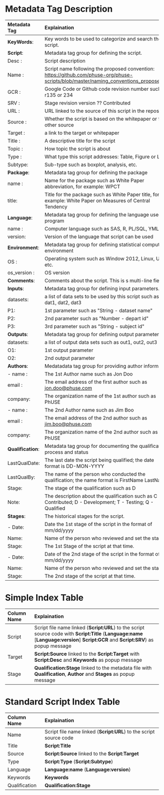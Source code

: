# Metadata Tag Description

| Metadata Tag | Explaination | 
|:--- |:--- |
|**KeyWords**: | Key words to be used to categorize and search the script.| 
|**Script**: | Metadata tag group for defining the script.| 
|  Desc   : | Script description | 
|  Name   : | Script name following the proposed convention: https://github.com/phuse-org/phuse-scripts/blob/master/naming_conventions_proposed.txt| 
|  GCR    : | Google Code or Github code revision number such as r135 or 234 |
|  SRV    : | Stage revision version ?? Contributed | 
|  URL    : | URL linked to the source of this script in the repository | 
|  Source : | Whether the script is based on the whitepaper or from other source |
|  Target : | a link to the target or whitepaper | 
|  Title  : | A descriptive title for the script | 
|  Topic  : | How topic the script is about |
|  Type   : | What type this script addresses: Table, Figure or List |
|  Subtype: | Sub-type such as boxplot, analysis, etc. 
|**Package**: | Metadata tag group for defining the package | 
|  name : | Name for the package such as White Paper abbreviation, for example: WPCT | 
|  title: | Title for the package such as White Paper title, for example: White Paper on Measures of Central Tendency |
|**Language**: | Metadata tag group for defining the language used to program
|  name   : | Computer language such as SAS, R, PL/SQL, YML, etc. |
|  version: | Version of the language that script can be used | 
|**Environment**: | Metadata tag group for defining statistical computing environment |
|  OS : | Operating system such as Window 2012, Linux, Unix, etc. | 
|  os_version : | OS version | 
|**Comments**: | Comments about the script. This is s multi-line field. |
|**Inputs**: | Metadata tag group for defining input parameters. | 
|  datasets: | a list of data sets to be used by this script such as dat1, dat2, dat3 | 
|  P1: | 1st parameter such as "String - dataset name" | 
|  P2: | 2nd parameter such as "Number - depart id" | 
|  P3: | 3rd parameter such as "String - subject id" |
|**Outputs**: | Metadata tag group for defining output parameters | 
|  datasets: | a list of output data sets such as out1, out2, out3 |
|  O1: | 1st output parameter |
|  O2: | 2nd output parameter |
|**Authors**: | Medatadata tag group for providing author information |
|  - name   : | The 1st Author name such as Jon Doo |
|    email  : | The email address of the first author such as jon.doo@phuse.com |
|    company: | The organization name of the 1st author such as PhUSE |
|  - name   : | The 2nd Author name such as Jim Boo |
|    email  : | The email address of the 2nd author such as jim.boo@phuse.com |
|    company: | The organization name of the 2nd author such as PhUSE|
|**Qualification**: | Metadata tag group for documenting the qualification process and status | 
|  LastQualDate: | The last date the script being qualified; the date format is DD-MON-YYYY |
|  LastQualBy: | The name of the person who conducted the qualification; the name format is FirstName LastName |
|  Stage: | The stage of the qualification such as D
|  Note: | The description about the qualification such as C - Contributed; D - Development; T - Testing; Q - Qualified |
|**Stages**: | The historical stages for the script. | 
|  - Date: | Date the 1st stage of the script in the format of mm/dd/yyyy |
|    Name: | Name of the person who reviewed and set the stage. | 
|    Stage: | The 1st Stage of the script at that time. | 
|  - Date: | Date of the 2nd stage of the script in the format of mm/dd/yyyy | 
|    Name: | Name of the person who reviewed and set the stage. | 
|    Stage: | The 2nd stage of the script at that time. |  	

# Simple Index Table
| Column Name | Explaination | 
|:--- |:--- |
| Script | Script file name linked (**Script:URL**) to the script source code with **Script:Title** (**Language:name** [**Language:version**] **Script:GCR** and **Script:SRV**) as popup message |
| Target | **Script:Source** linked to the **Script:Target** with **Script:Desc** and **Keywords** as popup message |  
| Stage | **Qualification:Stage** linked to the metadata file with **Qualification**, **Author** and **Stages** as popup message |

# Standard Script Index Table
| Column Name | Explaination |
|:--- |:--- |
| Name | Script file name linked (**Script:URL**) to the script source code |
| Title | **Script:Title** |
| Source | **Script:Source** linked to the **Script:Target** |
| Type | **Script:Type** (**Script:Subtype**) |
| Language | **Language:name** (**Language:version**) |
| Keywords | **Keywords** |
| Qualification | **Qualification:Stage** |

